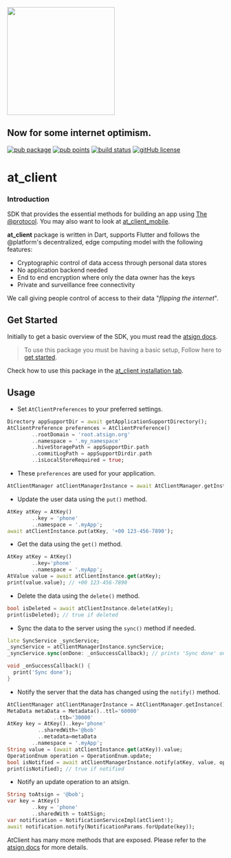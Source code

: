<img width=250px src="https://atsign.dev/assets/img/@platform_logo_grey.svg?sanitize=true">

## Now for some internet optimism.

[![pub package](https://img.shields.io/pub/v/at_client)](https://pub.dev/packages/at_client) [![pub points](https://badges.bar/at_client/pub%20points)](https://pub.dev/packages/at_client/score) [![build status](https://github.com/atsign-foundation/at_client_sdk/actions/workflows/at_client_sdk.yaml/badge.svg?branch=trunk)](https://github.com/atsign-foundation/at_client_sdk/actions/workflows/at_client_sdk.yaml) [![gitHub license](https://img.shields.io/badge/license-BSD3-blue.svg)](./LICENSE)

# at_client

### Introduction

SDK that provides the essential methods for building an app using [The @protocol](https://atsign.com). You may also want to look at [at_client_mobile](https://pub.dev/packages/at_client_mobile).

**at_client** package is written in Dart, supports Flutter and follows the
@platform's decentralized, edge computing model with the following features: 
- Cryptographic control of data access through personal data stores
- No application backend needed
- End to end encryption where only the data owner has the keys
- Private and surveillance free connectivity

We call giving people control of access to their data "*flipping the internet*".

## Get Started

Initially to get a basic overview of the SDK, you must read the [atsign docs](https://atsign.dev/docs/overview/).

> To use this package you must be having a basic setup, Follow here to [get started](https://atsign.dev/docs/get-started/setup-your-env/).

Check how to use this package in the [at_client installation tab](https://pub.dev/packages/at_client/install).

## Usage

- Set `AtClientPreferences` to your preferred settings.

```dart
Directory appSupportDir = await getApplicationSupportDirectory();
AtClientPreference preferences = AtClientPreference()
        ..rootDomain = 'root.atsign.org'
        ..namespace = '.my_namespace'
        ..hiveStoragePath = appSupportDir.path
        ..commitLogPath = appSupportDirdir.path
        ..isLocalStoreRequired = true;
```

- These `preferences` are used for your application.

```dart
AtClientManager atClientManagerInstance = await AtClientManager.getInstance().setCurrentAtSign(atSign, AtEnv.appNamespace, preferences);
```

- Update the user data using the `put()` method.

```dart
AtKey atKey = AtKey()
        ..key = 'phone'
        ..namespace = '.myApp';
await atClientInstance.put(atKey, '+00 123-456-7890');
```

- Get the data using the `get()` method.

```dart
AtKey atKey = AtKey()
        ..key='phone'
        ..namespace = '.myApp';
AtValue value = await atClientInstance.get(atKey);
print(value.value); // +00 123-456-7890
```

- Delete the data using the `delete()` method.

```dart
bool isDeleted = await atClientInstance.delete(atKey);
print(isDeleted); // true if deleted
```

- Sync the data to the server using the `sync()` method if needed.

```dart
late SyncService _syncService;
_syncService = atClientManagerInstance.syncService;
_syncService.sync(onDone: _onSuccessCallback); // prints 'Sync done' on done.

void _onSuccessCallback() {
  print('Sync done');
}
```

- Notify the server that the data has changed using the `notify()` method.

```dart
AtClientManager atClientManagerInstance = AtClientManager.getInstance();
MetaData metaData = Metadata()..ttl='60000'
               ..ttb='30000'
AtKey key = AtKey()..key='phone'
          ..sharedWith='@bob'
          ..metadata=metaData
        ..namespace = '.myApp';
String value = (await atClientInstance.get(atKey)).value;
OperationEnum operation = OperationEnum.update;
bool isNotified = await atClientManagerInstance.notify(atKey, value, operation);
print(isNotified); // true if notified
```

- Notify an update operation to an atsign.

```dart
String toAtsign = '@bob';
var key = AtKey()
        ..key = 'phone'
        ..sharedWith = toAtSign;
var notification = NotificationServiceImpl(atClient!);
await notification.notify(NotificationParams.forUpdate(key));
```
AtClient has many more methods that are exposed. Please refer to the [atsign docs](https://atsign.dev/docs/overview/) for more details.
